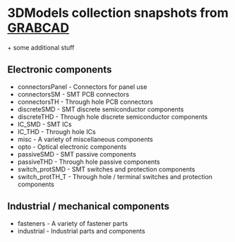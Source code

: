 # 3DModels collection snapshots from [GRABCAD](https://grabcad.com/alex.fedorov-3)
\+ some additional stuff

## Electronic components
* connectorsPanel - Connectors for panel use
* connectorsSM - SMT PCB connectors
* connectorsTH - Through hole PCB connectors
* discreteSMD - SMT discrete semiconductor components
* discreteTHD - Through hole discrete semiconductor components
* IC_SMD - SMT ICs
* IC_THD - Through hole ICs
* misc - A variety of miscellaneous components
* opto - Optical electronic components
* passiveSMD - SMT passive components
* passiveTHD - Through hole passive components
* switch_protSMD - SMT switches and protection components
* switch_protTH_T - Through hole / terminal switches and protection components

## Industrial / mechanical components
* fasteners - A variety of fastener parts
* industrial - Industrial parts and components
